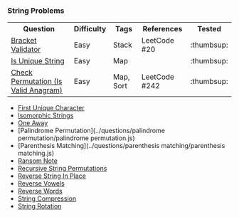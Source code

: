 
### String Problems

<table>
  <!-- header -->
  <tr>
    <th>Question</th>
    <th>Difficulty</th>
    <th>Tags</th>
    <th>References</th>
    <th>Tested</th>
  </tr>

  <!-- entries -->
  <tr>
    <td><a href="../questions/bracket_validator/bracket_validator.js">Bracket Validator</a></td>
    <td>Easy</td>
    <td>Stack</td>
    <td>LeetCode #20</td>
    <td>:thumbsup:</td>
  </tr>

  <tr>
    <td><a href="../questions/is_unique/is_unique.js">Is Unique String</a></td>
    <td>Easy</td>
    <td>Map</td>
    <td></td>
    <td>:thumbsup:</td>
  </tr>

  <tr>
    <td><a href="../questions/check_permutation/check_permutation.js">Check Permutation (Is Valid Anagram)</a></td>
    <td>Easy</td>
    <td>Map, Sort</td>
    <td>LeetCode #242</td>
    <td>:thumbsup:</td>
  </tr>

</table>




* [First Unique Character](../questions/first_unique_character/first_unique_character.js)
* [Isomorphic Strings](../questions/isomorphic_strings/isomorphic_strings.js)
* [One Away](../questions/one_away/one_away.js)
* [Palindrome Permutation](../questions/palindrome permutation/palindrome permutation.js)
* [Parenthesis Matching](../questions/parenthesis matching/parenthesis matching.js)
* [Ransom Note](../questions/ransom_note/ransom_note.js)
* [Recursive String Permutations](../questions/recursive_string_permutations/recursive_string_permutations.js)
* [Reverse String In Place](../questions/reverse_string_in_place/reverse_string_in_place.js)
* [Reverse Vowels](../questions/reverse_vowels/reverse_vowels.js)
* [Reverse Words](../questions/reverse_words/reverse_words.js)
* [String Compression](../questions/string_compression/string_compression.js)
* [String Rotation](../questions/string_rotation/string_rotation.js)